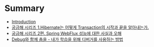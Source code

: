 # Summary

* [Introduction](README.md)
* [궁금해 시리즈 1.Hibernate는 어떻게 Transaction의 시작과 끝을 알아내는가.](markdowns/궁금해%20시리즈%201.Hibernate는%20어떻게%20Transaction의%20시작과%20끝을%20알아내는가..md)
* [궁금해 시리즈 2편. Spring WebFlux 성능에 대한 사실과 오해](markdowns/궁금해%20시리즈%202편.%20Spring%20WebFlux%20성능에%20대한%20사실과%20오해.md)
* [Debug와 함께 춤을 - 내가 학습을 위해 디버거를 사용하는 방법](markdowns/Debug와%20함께%20춤을%20-%20내가%20학습을%20위해%20디버거를%20사용하는%20방법.md)
